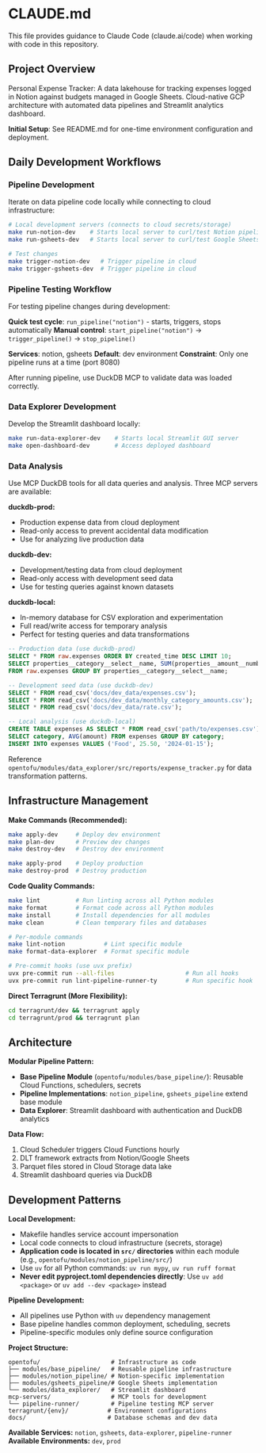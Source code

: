 # CLAUDE.md

This file provides guidance to Claude Code (claude.ai/code) when working with code in this repository.

## Project Overview

Personal Expense Tracker: A data lakehouse for tracking expenses logged in Notion against budgets managed in
Google Sheets. Cloud-native GCP architecture with automated data pipelines and Streamlit analytics dashboard.

**Initial Setup**: See README.md for one-time environment configuration and deployment.

## Daily Development Workflows

### Pipeline Development

Iterate on data pipeline code locally while connecting to cloud infrastructure:

```bash
# Local development servers (connects to cloud secrets/storage)
make run-notion-dev    # Starts local server to curl/test Notion pipeline
make run-gsheets-dev   # Starts local server to curl/test Google Sheets pipeline

# Test changes
make trigger-notion-dev   # Trigger pipeline in cloud
make trigger-gsheets-dev  # Trigger pipeline in cloud
```

### Pipeline Testing Workflow

For testing pipeline changes during development:

**Quick test cycle**: `run_pipeline("notion")` - starts, triggers, stops automatically
**Manual control**: `start_pipeline("notion")` → `trigger_pipeline()` → `stop_pipeline()`

**Services**: notion, gsheets
**Default**: dev environment
**Constraint**: Only one pipeline runs at a time (port 8080)

After running pipeline, use DuckDB MCP to validate data was loaded correctly.

### Data Explorer Development

Develop the Streamlit dashboard locally:

```bash
make run-data-explorer-dev    # Starts local Streamlit GUI server
make open-dashboard-dev       # Access deployed dashboard
```

### Data Analysis

Use MCP DuckDB tools for all data queries and analysis. Three MCP servers are available:

**duckdb-prod:**

- Production expense data from cloud deployment
- Read-only access to prevent accidental data modification
- Use for analyzing live production data

**duckdb-dev:**

- Development/testing data from cloud deployment
- Read-only access with development seed data
- Use for testing queries against known datasets

**duckdb-local:**

- In-memory database for CSV exploration and experimentation
- Full read/write access for temporary analysis
- Perfect for testing queries and data transformations

```sql
-- Production data (use duckdb-prod)
SELECT * FROM raw.expenses ORDER BY created_time DESC LIMIT 10;
SELECT properties__category__select__name, SUM(properties__amount__number) as total
FROM raw.expenses GROUP BY properties__category__select__name;

-- Development seed data (use duckdb-dev)
SELECT * FROM read_csv('docs/dev_data/expenses.csv');
SELECT * FROM read_csv('docs/dev_data/monthly_category_amounts.csv');
SELECT * FROM read_csv('docs/dev_data/rate.csv');

-- Local analysis (use duckdb-local)
CREATE TABLE expenses AS SELECT * FROM read_csv('path/to/expenses.csv');
SELECT category, AVG(amount) FROM expenses GROUP BY category;
INSERT INTO expenses VALUES ('Food', 25.50, '2024-01-15');
```

Reference `opentofu/modules/data_explorer/src/reports/expense_tracker.py` for data transformation patterns.

## Infrastructure Management

**Make Commands (Recommended):**

```bash
make apply-dev     # Deploy dev environment
make plan-dev      # Preview dev changes
make destroy-dev   # Destroy dev environment

make apply-prod    # Deploy production
make destroy-prod  # Destroy production
```

**Code Quality Commands:**

```bash
make lint          # Run linting across all Python modules
make format        # Format code across all Python modules
make install       # Install dependencies for all modules
make clean         # Clean temporary files and databases

# Per-module commands
make lint-notion           # Lint specific module
make format-data-explorer  # Format specific module

# Pre-commit hooks (use uvx prefix)
uvx pre-commit run --all-files                    # Run all hooks
uvx pre-commit run lint-pipeline-runner-ty        # Run specific hook
```

**Direct Terragrunt (More Flexibility):**

```bash
cd terragrunt/dev && terragrunt apply
cd terragrunt/prod && terragrunt plan
```

## Architecture

**Modular Pipeline Pattern:**

- **Base Pipeline Module** (`opentofu/modules/base_pipeline/`): Reusable Cloud Functions, schedulers, secrets
- **Pipeline Implementations**: `notion_pipeline`, `gsheets_pipeline` extend base module
- **Data Explorer**: Streamlit dashboard with authentication and DuckDB analytics

**Data Flow:**

1. Cloud Scheduler triggers Cloud Functions hourly
2. DLT framework extracts from Notion/Google Sheets
3. Parquet files stored in Cloud Storage data lake
4. Streamlit dashboard queries via DuckDB

## Development Patterns

**Local Development:**

- Makefile handles service account impersonation
- Local code connects to cloud infrastructure (secrets, storage)
- **Application code is located in `src/` directories** within each module (e.g., `opentofu/modules/notion_pipeline/src/`)
- Use `uv` for all Python commands: `uv run mypy`, `uv run ruff format`
- **Never edit pyproject.toml dependencies directly**: Use `uv add <package>` or `uv add --dev <package>` instead

**Pipeline Development:**

- All pipelines use Python with `uv` dependency management
- Base pipeline handles common deployment, scheduling, secrets
- Pipeline-specific modules only define source configuration

**Project Structure:**

```text
opentofu/                    # Infrastructure as code
├── modules/base_pipeline/   # Reusable pipeline infrastructure
├── modules/notion_pipeline/ # Notion-specific implementation
├── modules/gsheets_pipeline/# Google Sheets implementation
└── modules/data_explorer/   # Streamlit dashboard
mcp-servers/                 # MCP tools for development
└── pipeline-runner/         # Pipeline testing MCP server
terragrunt/{env}/           # Environment configurations
docs/                       # Database schemas and dev data
```

**Available Services:** `notion`, `gsheets`, `data-explorer`, `pipeline-runner`
**Available Environments:** `dev`, `prod`
